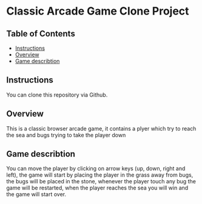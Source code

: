 # Classic Arcade Game Clone Project

## Table of Contents

- [Instructions](#instructions)
- [Overview](#overview)
- [Game describtion](#game-describtion)

## Instructions
You can clone this repository via Github.

## Overview
This is a classic browser arcade game, it contains a plyer which try to reach the sea and bugs trying to take the player down

## Game describtion
You can move the player by clicking on arrow keys (up, down, right and left), the game will start by placing the player in the grass away from bugs, the bugs will be placed in the stone, whenever the player touch any bug the game will be restarted, when the player reaches the sea you will win and the game will start over.
